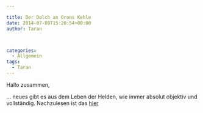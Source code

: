 ```yaml
---

title: Der Dolch an Orons Kehle
date: 2014-07-08T15:20:54+00:00
author: Taran



categories:
  - Allgemein
tags:
  - Taran
---
```

Hallo zusammen,
  
... neues gibt es aus dem Leben der Helden, wie immer absolut objektiv und vollständig. Nachzulesen ist das [hier](http://www.phexkinder.de/mittelgruppe/taran-ibn-muhammed-ibn-ayabun-ai-orkhiander/tarans-reisebericht/#SpeerspitzederBefreiung)